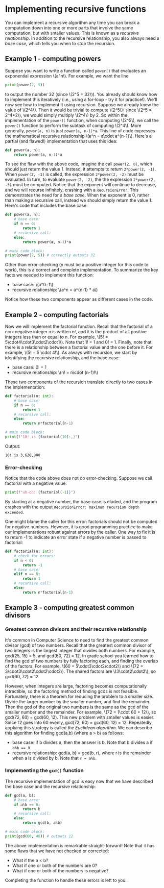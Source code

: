 # Implementing recursive functions

You can implement a recursive algorithm any time you can break a computation down into one or more parts that involve the same computation, but with smaller values. This is known as a *recursive relationship*. In addition to the recursive relationship, you also always need a *base case*, which tells you when to stop the recursion.

## Example 1 - computing powers

Suppose you want to write a function called `power()` that evaluates an exponential expression \\(a^n\\). For example, we want the line
``` python
print(power(2, 5))
```
to output the number 32 (since \\(2^5 = 32\\)). You already should know how to implement this iteratively (i.e., using a for-loop - try it for practice!). We'll now see how to implement it using recursion. Suppose we already knew the value of \\(2^4\\). Then it would be trivial to compute \\(2^5\\): since \\(2^5 = 2^4*2\\), we would simply multiply \\(2^4\\) by 2. So within the implementation of the `power()` function, when computing \\(2^5\\), we call the `power()` function to perform the subtask of computing \\(2^4\\). More generally, `power(a, n)` is just `power(a, n-1)*a`. This line of code expresses the mathematical recursive relationship \\(a^n = a\cdot a^{n-1}\\). Here's a partial (and flawed!) implementation that uses this idea:
```python
def power(a, n):
    return power(a, n-1)*a
```
To see the flaw with the above code, imagine the call `power(2, 0)`, which should just return the value 1. Instead, it attempts to return `2*power(2, -1)`. When `power(2, -1)` is called, the expression `2*power(2, -2)` must be evaluated. In turn, to evaluate `power(2, -2)`, the the expression `2*power(2, -3)` must be computed. Notice that the exponent will continue to decrease, and we will recurse infinitely, crashing with a `RecursionError`. This demonstrates the need for a *base case*. When the exponent is 0, rather than making a recursive call, instead we should simply return the value 1. Here's code that includes the base case:
```python
def power(a, n):
    # base case:
    if n == 0:
        return 1
    # recursive call:
    else:
        return power(a, n-1)*a

# main code block:
print(power(2, 5)) # correctly outputs 32
```
Other than error-checking (n must be a positive integer for this code to work), this is a correct and complete implementation. To summarize the key facts we needed to implement this function:
* base case: \\(a^0=1\\)
* recursive relationship: \\(a^n = a^{n-1} * a\\)

Notice how these two components appear as different cases in the code.

## Example 2 - computing factorials

Now we will implement the factorial function. Recall that the factorial of a non-negative integer n is written n!, and it is the product of all positive integers less than or equal to n. For example, \\(5! = 5\cdot4\cdot3\cdot2\cdot1\\). Note that 1! = 1 and 0! = 1. Finally, note that there is a relationship between a factorial value and the one before it. For example, \\(5! = 5 \cdot 4!\\).
As always with recursion, we start by identifying the recursive relationship, and the base case:
* base case: 0! = 1
* recursive relationship: \\(n! = n\cdot (n-1)!\\)

These two components of the recursion translate directly to two cases in the implementation:
```python
def factorial(n: int):
    # base case:
    if n == 0:
        return 1
    # recursive call:
    else:
        return n*factorial(n-1)

# main code block:
print(f"10! is {factorial(10):,}")
```
Output:
```
10! is 3,628,800
```

### Error-checking

Notice that the code above does not do error-checking. Suppose we call factorial with a negative value:
```python
print(f"uh-oh: {factorial(-1)}")
```
By starting at a negative number, the base case is eluded, and the program crashes with the output `RecursionError: maximum recursion depth exceeded`.

One might blame the caller for this error: factorials should not be computed for negative numbers. However, it is good programming practice to make our implementations robust against errors by the caller. One way to fix it is to return -1 to indicate an error state if a negative number is passed to factorial:
```python
def factorial(n: int):
    # check for errors:
    if n < 0:
        return -1
    # base case:
    elif n == 0:
        return 1
    # recursive call:
    else:
        return n*factorial(n-1)
```

## Example 3 - computing greatest common divisors

### Greatest common divisors and their recursive relationship
It's common in Computer Science to need to find the greatest common divisor (gcd) of two numbers. Recall that the greatest common divisor of two integers is the largest integer that divides both numbers. For example, gcd(25, 15) = 5, and gcd(60, 72) = 12. In grade school you learned how to find the gcd of two numbers by fully factoring each, and finding the overlap of the factors. For example, \\(60 = 5\cdot3\cdot2\cdot2\\) and \\(72 = 3\cdot3\cdot2\cdot2\cdot2\\). The shared factors are \\(3\cdot2\cdot2\\), so gcd(60, 72) = 12. 

However, when integers are large, factoring becomes computationally intractible, so the factoring method of finding gcds is not feasible. Fortunately, there is a theorem for reducing the problem to a smaller size. Divide the larger number by the smaller number, and find the remainder.
Then the gcd of the original two numbers is the same as the gcd of the smaller number and the remainder. For example, \\(72 = 1\cdot 60 + 12\\), so gcd(72, 60) = gcd(60, 12). This new problem with smaller values is easier. Since 12 goes into 60 evenly, gcd(72, 60) = gcd(60, 12) = 12. Repeatedly applying this strategy is called *the Euclidean algorithm*. We can describe this algorithm for finding gcd(a,b) (where a > b) as follows:
* base case: if b divides a, then the answer is b. Note that b divides a if `a%b == 0`
* recursive relationship: gcd(a, b) = gcd(b, r), where r is the remainder when a is divided by b. Note that ``r = a%b``.

### Implementing the `gcd()` function

The recursive implementation of gcd is easy now that we have described the base case and the recursive relationship:

```python
def gcd(a, b):
    # base case:
    if a%b == 0:
        return b
    # recursive call:
    else:
        return gcd(b, a%b)

# main code block:
print(gcd(60, 48)) # outputs 12
```

The above implementation is remarkable straight-forward! Note that it has some flaws that we have not checked or corrected:
* What if the a < b?
* What if one or both of the numbers are 0?
* What if one or both of the numbers is negative?

Completing the function to handle these errors is left to you.